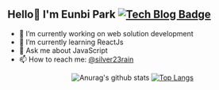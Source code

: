 
<!--
**silver23rain/silver23rain** is a ✨ _special_ ✨ repository because its `README.md` (this file) appears on your GitHub profile.

Here are some ideas to get you started:

- 🔭 I’m currently working on ...
- 🌱 I’m currently learning ...
- 👯 I’m looking to collaborate on ...
- 🤔 I’m looking for help with ...
- 💬 Ask me about ...
- 📫 How to reach me: ...
- 😄 Pronouns: ...
- ⚡ Fun fact: ...
-->


## Hello👋 I'm Eunbi Park [![Tech Blog Badge](http://img.shields.io/badge/-Tech%20blog-black?style=flat-square&logo=github&link=https://zzsza.github.io/)](https://silver23rain.github.io/)

- 🔭 I’m currently working on web solution development
- 🌱 I’m currently learning ReactJs
- 💬 Ask me about JavaScript
- 📫 How to reach me: [@silver23rain](mailto:silver23rain@gmail.com)

 <div align=center>

![Anurag's github stats](https://github-readme-stats.vercel.app/api?username=silver23rain&show_icons=true&theme=buefy&hide=prs)	
[![Top Langs](https://github-readme-stats.vercel.app/api/top-langs/?username=anuraghazra&layout=compact)](https://github.com/anuraghazra/github-readme-stats)

</div>
